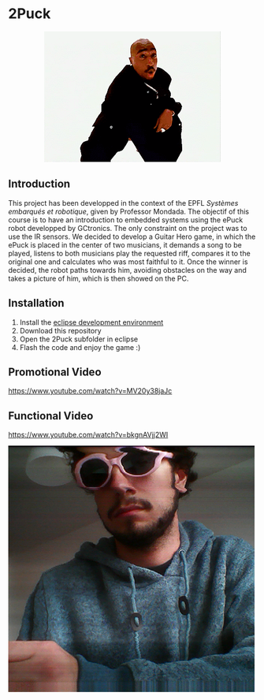 # 2Puck

<p align="center">
  <img src="Images/2puck.gif" alt="animated" />
</p>

## Introduction
This project has been developped in the context of the EPFL _Systèmes embarqués et robotique_, given by Professor Mondada. The objectif of this course is to have an introduction to embedded systems using the ePuck robot developped by GCtronics. The only constraint on the project was to use the IR sensors. We decided to develop a Guitar Hero game, in which the ePuck is placed in the center of two musicians, it demands a song to be played, listens to both musicians play the requested riff, compares it to the original one and calculates who was most faithful to it. Once the winner is decided, the robot paths towards him, avoiding obstacles on the way and takes a picture of him, which is then showed on the PC.

## Installation
1. Install the [eclipse development environment](https://www.gctronic.com/doc/index.php?title=e-puck2_robot_side_development)
2. Download this repository
3. Open the 2Puck subfolder in eclipse
4. Flash the code and enjoy the game :)

## Promotional Video
https://www.youtube.com/watch?v=MV20y38jaJc
## Functional Video
https://www.youtube.com/watch?v=bkgnAVjj2WI


![](Images/absolubgfrere.png)
